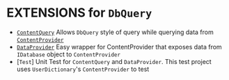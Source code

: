 # EXTENSIONS for `DbQuery`

* [`ContentQuery`](https://github.com/bingzer/DbQuery/tree/master/Extensions/ContentQuery) 
Allows `DbQuery` style of query while querying data from [`ContentProvider`](http://developer.android.com/guide/topics/providers/content-providers.html)
* [`DataProvider`](https://github.com/bingzer/DbQuery/tree/master/Extensions/DataProvider) 
Easy wrapper for ContentProvider that exposes data from `IDatabase` object to `ContentProvider`
* [`Test`]
Unit Test for `ContentQuery` and `DataProvider`. This test project uses `UserDictionary`'s `ContentProvider` to test
